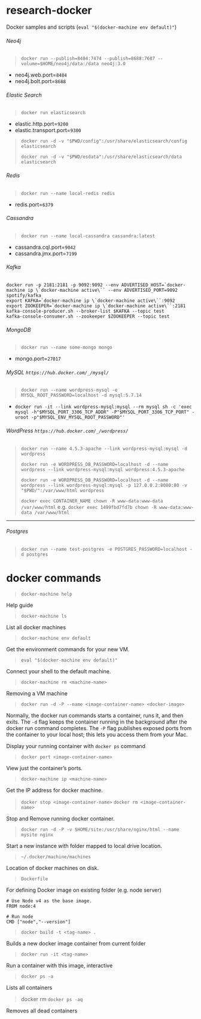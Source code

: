 research-docker
===============

Docker samples and scripts (`eval "$(docker-machine env default)"`\)

###### Neo4j

> `docker run --publish=8484:7474 --publish=8688:7687 --volume=$HOME/neo4j/data:/data neo4j:3.0`

-	neo4j.web.port=`8484`
-	neo4j.bolt.port=`8688`

###### Elastic Search

> `docker run elasticsearch`

-	elastic.http.port=`9200`
-	elastic.transport.port=`9300`

> `docker run -d -v "$PWD/config":/usr/share/elasticsearch/config elasticsearch`
>
> `docker run -d -v "$PWD/esdata":/usr/share/elasticsearch/data elasticsearch`

###### Redis

> `docker run --name local-redis redis`

-	redis.port=`6379`

###### Cassandra

> `docker run --name local-cassandra cassandra:latest`

-	cassandra.cql.port=`9042`
-	cassandra.jmx.port=`7199`

###### Kafka

```
docker run -p 2181:2181 -p 9092:9092 --env ADVERTISED_HOST=`docker-machine ip \`docker-machine active\`` --env ADVERTISED_PORT=9092 spotify/kafka
export KAFKA=`docker-machine ip \`docker-machine active\``:9092
export ZOOKEEPER=`docker-machine ip \`docker-machine active\``:2181
kafka-console-producer.sh --broker-list $KAFKA --topic test
kafka-console-consumer.sh --zookeeper $ZOOKEEPER --topic test
```

###### MongoDB

> `docker run --name some-mongo mongo`

-	mongo.port=`27017`

###### MySQL `https://hub.docker.com/_/mysql/`

> `docker run --name wordpress-mysql -e MYSQL_ROOT_PASSWORD=localhost -d mysql:5.7.14`

-	`docker run -it --link wordpress-mysql:mysql --rm mysql sh -c 'exec mysql -h"$MYSQL_PORT_3306_TCP_ADDR" -P"$MYSQL_PORT_3306_TCP_PORT" -uroot -p"$MYSQL_ENV_MYSQL_ROOT_PASSWORD"'`

###### WordPress `https://hub.docker.com/_/wordpress/`

> `docker run --name 4.5.3-apache --link wordpress-mysql:mysql -d wordpress`
>
> `docker run -e WORDPRESS_DB_PASSWORD=localhost -d --name wordpress --link wordpress-mysql:mysql wordpress:4.5.3-apache`
>
> `docker run -e WORDPRESS_DB_PASSWORD=localhost -d --name wordpress --link wordpress-mysql:mysql -p 127.0.0.2:8080:80 -v "$PWD/":/var/www/html wordpress`
>
> `docker exec CONTAINER_NAME chown -R www-data:www-data /var/www/html` e.g. `docker exec 1499fbd7fd7b chown -R www-data:www-data /var/www/html`

---

###### Postgres

> `docker run --name test-postgres -e POSTGRES_PASSWORD=localhost -d postgres`


docker commands
===============

> `docker-machine help`

Help guide

> `docker-machine ls`

List all docker machines

> `docker-machine env default`

Get the environment commands for your new VM.

> `eval "$(docker-machine env default)"`

Connect your shell to the default machine.

> `docker-machine rm <machine-name>`

Removing a VM machine

> `docker run -d -P --name <image-container-name> <docker-image>`

Normally, the docker run commands starts a container, runs it, and then exits. The `-d` flag keeps the container running in the background after the docker run command completes. The `-P` flag publishes exposed ports from the container to your local host; this lets you access them from your Mac.

Display your running container with `docker ps` command

> `docker port <image-container-name>`

View just the container’s ports.

> `docker-machine ip <machine-name>`

Get the IP address for docker machine.

> `docker stop <image-container-name>` `docker rm <image-container-name>`

Stop and Remove running docker container.

> `docker run -d -P -v $HOME/site:/usr/share/nginx/html --name mysite nginx`

Start a new instance with folder mapped to local drive location.

> `~/.docker/machine/machines`

Location of docker machines on disk.

> `Dockerfile`

For defining Docker image on existing folder (e.g. node server)

```
# Use Node v4 as the base image.
FROM node:4

# Run node
CMD ["node","--version"]
```

> `docker build -t <tag-name> .`

Builds a new docker image container from current folder

> `docker run -it <tag-name>`

Run a container with this image, interactive

> `docker ps -a`

Lists all containers

> docker rm `docker ps -aq`

Removes all dead containers
